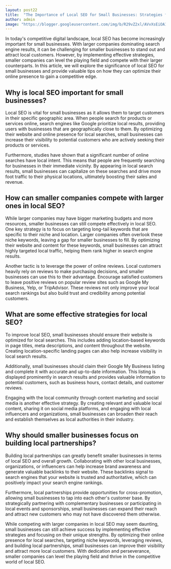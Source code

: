 ```yaml
---
layout: post22
title:  "The Importance of Local SEO for Small Businesses: Strategies for Success"
author: admin
image: "https://blogger.googleusercontent.com/img/b/R29vZ2xl/AVvXsEiOA1rxLrY-A4GGUYbvdnXvElzBUvZ_q-ghtbYoxLcbxGKnvo2IY9N3KC3LA-uO-aAtkpn4cx32v9tO5D0t76j8akHPGxh8jZG6aU4Zc4AFyQ85jG83I6DFCNqU4ttIrNn7PDulpHGtWfzsPtmAS211CNzFo2ot9bHM8xSYs8N-3EAHrX-ECH6bk86_KO9w/s1600/download.png"
---
```




<p>In today's competitive digital landscape, local SEO has become increasingly important for small businesses. With larger companies dominating search engine results, it can be challenging for smaller businesses to stand out and attract local customers. However, by implementing effective strategies, smaller companies can level the playing field and compete with their larger counterparts. In this article, we will explore the significance of local SEO for small businesses and provide valuable tips on how they can optimize their online presence to gain a competitive edge.</p>
<h2>Why is local SEO important for small businesses?</h2>
<p>Local SEO is vital for small businesses as it allows them to target customers in their specific geographic area. When people search for products or services online, search engines like Google prioritize local results, providing users with businesses that are geographically close to them. By optimizing their website and online presence for local searches, small businesses can increase their visibility to potential customers who are actively seeking their products or services.</p>
<p>Furthermore, studies have shown that a significant number of online searches have local intent. This means that people are frequently searching for businesses in their immediate vicinity. By appearing in local search results, small businesses can capitalize on these searches and drive more foot traffic to their physical locations, ultimately boosting their sales and revenue.</p>
<h2>How can smaller companies compete with larger ones in local SEO?</h2>
<p>While larger companies may have bigger marketing budgets and more resources, smaller businesses can still compete effectively in local SEO. One key strategy is to focus on targeting long-tail keywords that are specific to their niche and location. Larger companies often overlook these niche keywords, leaving a gap for smaller businesses to fill. By optimizing their website and content for these keywords, small businesses can attract highly targeted local traffic, helping them rank higher in search engine results.</p>
<p>Another tactic is to leverage the power of online reviews. Local customers heavily rely on reviews to make purchasing decisions, and smaller businesses can use this to their advantage. Encourage satisfied customers to leave positive reviews on popular review sites such as Google My Business, Yelp, or TripAdvisor. These reviews not only improve your local search rankings but also build trust and credibility among potential customers.</p>
<h2>What are some effective strategies for local SEO?</h2>
<p>To improve local SEO, small businesses should ensure their website is optimized for local searches. This includes adding location-based keywords in page titles, meta descriptions, and content throughout the website. Creating location-specific landing pages can also help increase visibility in local search results.</p>
<p>Additionally, small businesses should claim their Google My Business listing and complete it with accurate and up-to-date information. This listing is displayed prominently in search results and provides valuable information to potential customers, such as business hours, contact details, and customer reviews.</p>
<p>Engaging with the local community through content marketing and social media is another effective strategy. By creating relevant and valuable local content, sharing it on social media platforms, and engaging with local influencers and organizations, small businesses can broaden their reach and establish themselves as local authorities in their industry.</p>
<h2>Why should smaller businesses focus on building local partnerships?</h2>
<p>Building local partnerships can greatly benefit smaller businesses in terms of local SEO and overall growth. Collaborating with other local businesses, organizations, or influencers can help increase brand awareness and generate valuable backlinks to their website. These backlinks signal to search engines that your website is trusted and authoritative, which can positively impact your search engine rankings.</p>
<p>Furthermore, local partnerships provide opportunities for cross-promotion, allowing small businesses to tap into each other's customer base. By strategically partnering with complementary businesses or participating in local events and sponsorships, small businesses can expand their reach and attract new customers who may not have discovered them otherwise.</p>
<p>While competing with larger companies in local SEO may seem daunting, small businesses can still achieve success by implementing effective strategies and focusing on their unique strengths. By optimizing their online presence for local searches, targeting niche keywords, leveraging reviews, and building local partnerships, small businesses can improve their visibility and attract more local customers. With dedication and perseverance, smaller companies can level the playing field and thrive in the competitive world of local SEO.</p>


